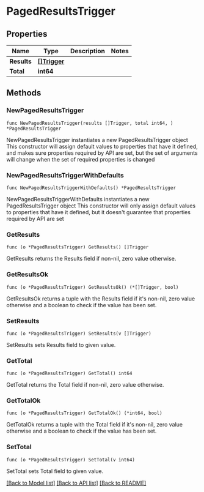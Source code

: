 # PagedResultsTrigger

## Properties

Name | Type | Description | Notes
------------ | ------------- | ------------- | -------------
**Results** | [**[]Trigger**](Trigger.md) |  | 
**Total** | **int64** |  | 

## Methods

### NewPagedResultsTrigger

`func NewPagedResultsTrigger(results []Trigger, total int64, ) *PagedResultsTrigger`

NewPagedResultsTrigger instantiates a new PagedResultsTrigger object
This constructor will assign default values to properties that have it defined,
and makes sure properties required by API are set, but the set of arguments
will change when the set of required properties is changed

### NewPagedResultsTriggerWithDefaults

`func NewPagedResultsTriggerWithDefaults() *PagedResultsTrigger`

NewPagedResultsTriggerWithDefaults instantiates a new PagedResultsTrigger object
This constructor will only assign default values to properties that have it defined,
but it doesn't guarantee that properties required by API are set

### GetResults

`func (o *PagedResultsTrigger) GetResults() []Trigger`

GetResults returns the Results field if non-nil, zero value otherwise.

### GetResultsOk

`func (o *PagedResultsTrigger) GetResultsOk() (*[]Trigger, bool)`

GetResultsOk returns a tuple with the Results field if it's non-nil, zero value otherwise
and a boolean to check if the value has been set.

### SetResults

`func (o *PagedResultsTrigger) SetResults(v []Trigger)`

SetResults sets Results field to given value.


### GetTotal

`func (o *PagedResultsTrigger) GetTotal() int64`

GetTotal returns the Total field if non-nil, zero value otherwise.

### GetTotalOk

`func (o *PagedResultsTrigger) GetTotalOk() (*int64, bool)`

GetTotalOk returns a tuple with the Total field if it's non-nil, zero value otherwise
and a boolean to check if the value has been set.

### SetTotal

`func (o *PagedResultsTrigger) SetTotal(v int64)`

SetTotal sets Total field to given value.



[[Back to Model list]](../README.md#documentation-for-models) [[Back to API list]](../README.md#documentation-for-api-endpoints) [[Back to README]](../README.md)


